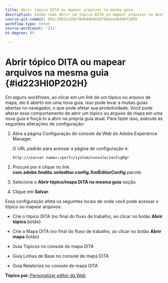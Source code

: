 ```yaml
---
title: Abrir tópico DITA ou mapear arquivos na mesma guia
description: Saiba como Abrir um tópico DITA ou mapear arquivos na mesma guia
source-git-commit: 801c306fa120e7889d4b9428fd5bee2849bf1956
workflow-type: tm+mt
source-wordcount: '212'
ht-degree: 0%

---
```



# Abrir tópico DITA ou mapear arquivos na mesma guia {#id223HI0P202H}

Em alguns workflows, ao clicar em um link de um tópico ou arquivo de mapa, ele é aberto em uma nova guia. Isso pode levar a muitas guias abertas no navegador, o que pode afetar sua produtividade. Você pode alterar esse comportamento de abrir um tópico ou arquivo de mapa em uma nova guia e forçá-lo a abrir na própria guia atual. Para fazer isso, execute as seguintes alterações de configuração:

1. Abra a página Configuração do console da Web do Adobe Experience Manager.

   O URL padrão para acessar a página de configuração é:

   ```http
   http://<server name>:<port>/system/console/configMgr
   ```

1. Procure por e clique no link **com.adobe.fmdita.xmleditor.config.XmlEditorConfig** pacote.

1. Selecione o **Abrir tópico/mapa DITA na mesma guia** opção.

1. Clique em **Salvar**.


Essa configuração afeta os seguintes locais de onde você pode acessar o tópico ou mapear arquivos:

- Crie o tópico DITA \(no final do fluxo de trabalho, ao clicar no botão **Abrir tópico** botão\)

- Crie o Mapa DITA \(no final do fluxo de trabalho, ao clicar no botão **Abrir mapa** botão\)

- Guia Tópicos no console do mapa DITA

- Guia Linhas de Base no console de mapa DITA

- Guia Relatórios no console de mapa DITA


**Tópico pai:**[ Personalizar editor da Web](conf-web-editor.md)

